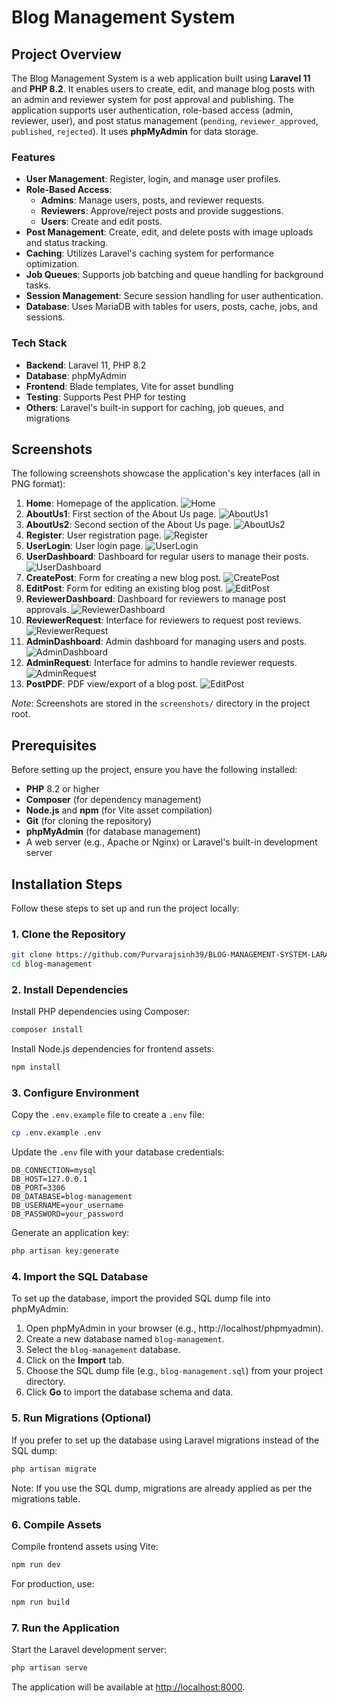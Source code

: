 # Blog Management System

## Project Overview
The Blog Management System is a web application built using **Laravel 11** and **PHP 8.2**. It enables users to create, edit, and manage blog posts with an admin and reviewer system for post approval and publishing. The application supports user authentication, role-based access (admin, reviewer, user), and post status management (`pending`, `reviewer_approved`, `published`, `rejected`). It uses **phpMyAdmin** for data storage.

### Features
- **User Management**: Register, login, and manage user profiles.
- **Role-Based Access**:
  - **Admins**: Manage users, posts, and reviewer requests.
  - **Reviewers**: Approve/reject posts and provide suggestions.
  - **Users**: Create and edit posts.
- **Post Management**: Create, edit, and delete posts with image uploads and status tracking.
- **Caching**: Utilizes Laravel's caching system for performance optimization.
- **Job Queues**: Supports job batching and queue handling for background tasks.
- **Session Management**: Secure session handling for user authentication.
- **Database**: Uses MariaDB with tables for users, posts, cache, jobs, and sessions.

### Tech Stack
- **Backend**: Laravel 11, PHP 8.2
- **Database**: phpMyAdmin
- **Frontend**: Blade templates, Vite for asset bundling
- **Testing**: Supports Pest PHP for testing
- **Others**: Laravel's built-in support for caching, job queues, and migrations

## Screenshots
The following screenshots showcase the application's key interfaces (all in PNG format):
1. **Home**: Homepage of the application.
![Home](screenshots/Home.png) 
2. **AboutUs1**: First section of the About Us page.
![AboutUs1](screenshots/AboutUs1.png)
3. **AboutUs2**: Second section of the About Us page.
![AboutUs2](screenshots/AboutUs2.png)
4. **Register**: User registration page.
![Register](screenshots/Register.png) 
5. **UserLogin**: User login page.
![UserLogin](screenshots/UserLogin.png) 
6. **UserDashboard**: Dashboard for regular users to manage their posts.
![UserDashboard](screenshots/UserDashboard.png) 
7. **CreatePost**: Form for creating a new blog post.
![CreatePost](screenshots/CreatePost.png) 
8. **EditPost**: Form for editing an existing blog post.
![EditPost](screenshots/EditPost.png)
9. **ReviewerDashboard**: Dashboard for reviewers to manage post approvals.
![ReviewerDashboard](screenshots/ReviewerDashboard.png)
10. **ReviewerRequest**: Interface for reviewers to request post reviews.
![ReviewerRequest](screenshots/ReviewerRequest.png)
11. **AdminDashboard**: Admin dashboard for managing users and posts.
![AdminDashboard](screenshots/AdminDashboard.png)
12. **AdminRequest**: Interface for admins to handle reviewer requests.
![AdminRequest](screenshots/AdminRequest.png)
13. **PostPDF**: PDF view/export of a blog post.
![EditPost](screenshots/PostPDF.png)





*Note*: Screenshots are stored in the `screenshots/` directory in the project root.

## Prerequisites
Before setting up the project, ensure you have the following installed:
- **PHP** 8.2 or higher
- **Composer** (for dependency management)
- **Node.js** and **npm** (for Vite asset compilation)
- **Git** (for cloning the repository)
- **phpMyAdmin** (for database management)
- A web server (e.g., Apache or Nginx) or Laravel's built-in development server

## Installation Steps
Follow these steps to set up and run the project locally:

### 1. Clone the Repository
```bash
git clone https://github.com/Purvarajsinh39/BLOG-MANAGEMENT-SYSTEM-LARAVEL.git
cd blog-management
```

### 2. Install Dependencies
Install PHP dependencies using Composer:
```bash
composer install
```

Install Node.js dependencies for frontend assets:
```bash
npm install
```

### 3. Configure Environment
Copy the `.env.example` file to create a `.env` file:
```bash
cp .env.example .env
```

Update the `.env` file with your database credentials:
```dotenv
DB_CONNECTION=mysql
DB_HOST=127.0.0.1
DB_PORT=3306
DB_DATABASE=blog-management
DB_USERNAME=your_username
DB_PASSWORD=your_password
```

Generate an application key:
```bash
php artisan key:generate
```

### 4. Import the SQL Database
To set up the database, import the provided SQL dump file into phpMyAdmin:

1. Open phpMyAdmin in your browser (e.g., http://localhost/phpmyadmin).
2. Create a new database named `blog-management`.
3. Select the `blog-management` database.
4. Click on the **Import** tab.
5. Choose the SQL dump file (e.g., `blog-management.sql`) from your project directory.
6. Click **Go** to import the database schema and data.

### 5. Run Migrations (Optional)
If you prefer to set up the database using Laravel migrations instead of the SQL dump:
```bash
php artisan migrate
```
Note: If you use the SQL dump, migrations are already applied as per the migrations table.

### 6. Compile Assets
Compile frontend assets using Vite:
```bash
npm run dev
```

For production, use:
```bash
npm run build
```

### 7. Run the Application
Start the Laravel development server:
```bash
php artisan serve
```
The application will be available at [http://localhost:8000](http://localhost:8000).
